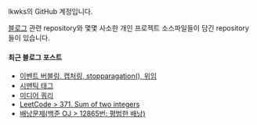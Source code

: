 lkwks의 GitHub 계정입니다.

[블로그](https://lkwks.github.io) 관련 repository와 몇몇 사소한 개인 프로젝트 소스파일들이 담긴 repository들이 있습니다.


#### 최근 블로그 포스트
<!-- BLOG-POST-LIST:START -->
- [이벤트 버블링, 캡처링, stopparagation(), 위임](https://lkwks.github.io/javascript/2021/10/18/%EC%9D%B4%EB%B2%A4%ED%8A%B8-%EB%B2%84%EB%B8%94%EB%A7%81,-%EC%BA%A1%EC%B2%98%EB%A7%81,-stopParagation(),-%EC%9C%84%EC%9E%84.html)
- [시맨틱 태그](https://lkwks.github.io/html%20&%20css/2021/10/16/%EC%8B%9C%EB%A7%A8%ED%8B%B1-%ED%83%9C%EA%B7%B8.html)
- [미디어 쿼리](https://lkwks.github.io/html%20&%20css/2021/10/16/%EB%AF%B8%EB%94%94%EC%96%B4-%EC%BF%BC%EB%A6%AC.html)
- [LeetCode > 371. Sum of two integers](https://lkwks.github.io/%EC%95%8C%EA%B3%A0%EB%A6%AC%EC%A6%98%20%EB%AC%B8%EC%A0%9C%ED%92%80%EC%9D%B4/2021/10/15/%EB%A6%BF%EC%BD%94%EB%93%9C-sum-of-two-integers.html)
- [배낭문제(백준 OJ >  12865번: 평범한 배낭)](https://lkwks.github.io/%EC%95%8C%EA%B3%A0%EB%A6%AC%EC%A6%98%20&%20%EC%9E%90%EB%A3%8C%EA%B5%AC%EC%A1%B0/2021/10/15/%EB%B0%B0%EB%82%AD%EB%AC%B8%EC%A0%9C(%EB%B0%B1%EC%A4%80-OJ).html)
<!-- BLOG-POST-LIST:END -->
  
<!--![Top Langs](https://github-readme-stats.vercel.app/api/top-langs/?username=lkwks)-->
